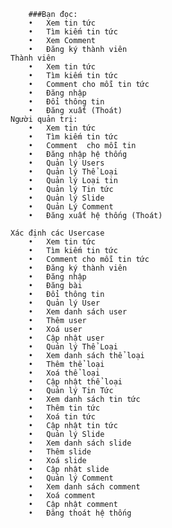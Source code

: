 		###Bạn đọc:	
		•	Xem tin tức
		•	Tìm kiếm tin tức
		•	Xem Comment
		•	Đăng ký thành viên
	Thành viên
		•	Xem tin tức
		•	Tìm kiếm tin tức
		•	Comment cho mỗi tin tức
		•	Đăng nhập
		•	Đổi thông tin
		•	Đăng xuất (Thoát)
	Người quản trị:
		•	Xem tin tức
		•	Tìm kiếm tin tức
		•	Comment  cho mỗi tin
		•	Đăng nhập hệ thống
		•	Quản lý Users
		•	Quản lý Thể Loại
		•	Quản lý Loại tin
		•	Quản lý Tin tức
		•	Quản lý Slide
		•	Quản Lý Comment
		•	Đăng xuất hệ thống (Thoát)

	Xác định các Usercase
		•	Xem tin tức
		•	Tìm kiếm tin tức
		•	Comment cho mỗi tin tức
		•	Đăng ký thành viên
		•	Đăng nhập
		•	Đăng bài
		•	Đổi thông tin
		•	Quản lý User
		•	Xem danh sách user
		•	Thêm user
		•	Xoá user
		•	Cập nhật user
		•	Quản lý Thể Loại
		•	Xem danh sách thể loại
		•	Thêm thể loại
		•	Xoá thể loại
		•	Cập nhật thể loại
		•	Quản lý Tin Tức
		•	Xem danh sách tin tức
		•	Thêm tin tức
		•	Xoá tin tức
		•	Cập nhật tin tức
		•	Quản lý Slide
		•	Xem danh sách slide
		•	Thêm slide
		•	Xoá slide
		•	Cập nhật slide
		•	Quản lý Comment
		•	Xem danh sách comment
		•	Xoá comment
		•	Cập nhật comment
		•	Đăng thoát hệ thống
